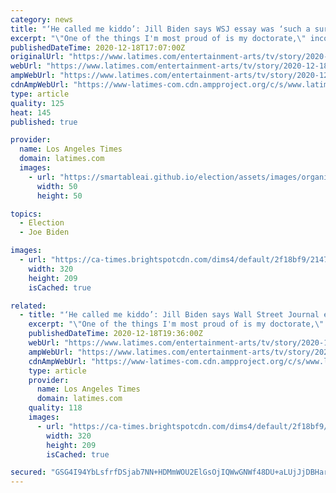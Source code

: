 ```yaml
---
category: news
title: "‘He called me kiddo’: Jill Biden says WSJ essay was ‘such a surprise’"
excerpt: "\"One of the things I'm most proud of is my doctorate,\" incoming First Lady Jill Biden told Stephen Colbert while responding to the WSJ's controversial op-ed."
publishedDateTime: 2020-12-18T17:07:00Z
originalUrl: "https://www.latimes.com/entertainment-arts/tv/story/2020-12-18/jill-biden-wsj-op-ed-doctor-joe-biden"
webUrl: "https://www.latimes.com/entertainment-arts/tv/story/2020-12-18/jill-biden-wsj-op-ed-doctor-joe-biden"
ampWebUrl: "https://www.latimes.com/entertainment-arts/tv/story/2020-12-18/jill-biden-wsj-op-ed-doctor-joe-biden?_amp=true"
cdnAmpWebUrl: "https://www-latimes-com.cdn.ampproject.org/c/s/www.latimes.com/entertainment-arts/tv/story/2020-12-18/jill-biden-wsj-op-ed-doctor-joe-biden?_amp=true"
type: article
quality: 125
heat: 145
published: true

provider:
  name: Los Angeles Times
  domain: latimes.com
  images:
    - url: "https://smartableai.github.io/election/assets/images/organizations/latimes.com-50x50.jpg"
      width: 50
      height: 50

topics:
  - Election
  - Joe Biden

images:
  - url: "https://ca-times.brightspotcdn.com/dims4/default/2f18bf9/2147483647/strip/true/crop/1654x1080+133+0/resize/320x209!/quality/90/?url=https%3A%2F%2Fcalifornia-times-brightspot.s3.amazonaws.com%2Fe7%2F07%2F8d98f6f24cbc8fba98db590cda4a%2Fthumbnail%2Fpol-dnc-night-2-jill-biden-20200818-jl.0000005.jpg"
    width: 320
    height: 209
    isCached: true

related:
  - title: "‘He called me kiddo’: Jill Biden says Wall Street Journal essay was ‘such a surprise’"
    excerpt: "\"One of the things I'm most proud of is my doctorate,\" incoming First Lady Jill Biden told Stephen Colbert while responding to a controversial op-ed."
    publishedDateTime: 2020-12-18T19:36:00Z
    webUrl: "https://www.latimes.com/entertainment-arts/tv/story/2020-12-18/jill-biden-wsj-op-ed-doctor-joe-biden"
    ampWebUrl: "https://www.latimes.com/entertainment-arts/tv/story/2020-12-18/jill-biden-wsj-op-ed-doctor-joe-biden?_amp=true"
    cdnAmpWebUrl: "https://www-latimes-com.cdn.ampproject.org/c/s/www.latimes.com/entertainment-arts/tv/story/2020-12-18/jill-biden-wsj-op-ed-doctor-joe-biden?_amp=true"
    type: article
    provider:
      name: Los Angeles Times
      domain: latimes.com
    quality: 118
    images:
      - url: "https://ca-times.brightspotcdn.com/dims4/default/2f18bf9/2147483647/strip/true/crop/1654x1080+133+0/resize/320x209!/quality/90/?url=https%3A%2F%2Fcalifornia-times-brightspot.s3.amazonaws.com%2Fe7%2F07%2F8d98f6f24cbc8fba98db590cda4a%2Fthumbnail%2Fpol-dnc-night-2-jill-biden-20200818-jl.0000005.jpg"
        width: 320
        height: 209
        isCached: true

secured: "GSG4I94YbLsfrfDSjab7NN+HDMmWOU2ElGsOjIQWwGNWf48DU+aLUjJjDBHaruYO8GFSORciL1/W9wxQ/z4vM9JdATkjnGwzu3I6j9+oegug4A8R8D6RrBdMbzclTjOdogdptweH2Gz9AwKI14cojrxYu71ZGPojJjy9lnFuoaXRr5HHlvp6RhZGUt/AWMvMxgQkLPONlFCCWTUiXJsLywkEBfC81CNW9icpI7x4LJZI3t9lHobx9z6Gm/mohxN+1NEae3BfJfaRpX5BZTZHH7UYRcvr63bjlX0W6w9OJcgbC0pngho/8qDzqK2mwYsJa3r0U5orm/7Sq69oQgeUfjm3iJK7RA0wm5pN8zgkl+4=;SKb240c5M/3yYM3/7VqKhw=="
---
```



